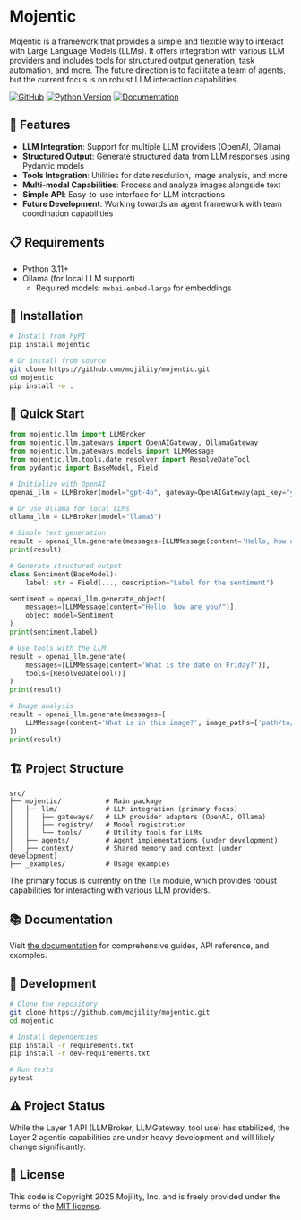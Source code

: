 # Mojentic

Mojentic is a framework that provides a simple and flexible way to interact with Large Language Models (LLMs). It offers integration with various LLM providers and includes tools for structured output generation, task automation, and more. The future direction is to facilitate a team of agents, but the current focus is on robust LLM interaction capabilities.

[![GitHub](https://img.shields.io/github/license/mojility/mojentic)](LICENSE.md)
[![Python Version](https://img.shields.io/badge/python-3.11%2B-blue)](https://www.python.org/downloads/)
[![Documentation](https://img.shields.io/badge/docs-latest-brightgreen)](https://mojility.github.io/mojentic/)

## 🚀 Features

- **LLM Integration**: Support for multiple LLM providers (OpenAI, Ollama)
- **Structured Output**: Generate structured data from LLM responses using Pydantic models
- **Tools Integration**: Utilities for date resolution, image analysis, and more
- **Multi-modal Capabilities**: Process and analyze images alongside text
- **Simple API**: Easy-to-use interface for LLM interactions
- **Future Development**: Working towards an agent framework with team coordination capabilities

## 📋 Requirements

- Python 3.11+
- Ollama (for local LLM support)
  - Required models: `mxbai-embed-large` for embeddings

## 🔧 Installation

```bash
# Install from PyPI
pip install mojentic

# Or install from source
git clone https://github.com/mojility/mojentic.git
cd mojentic
pip install -e .
```

## 🚦 Quick Start

```python
from mojentic.llm import LLMBroker
from mojentic.llm.gateways import OpenAIGateway, OllamaGateway
from mojentic.llm.gateways.models import LLMMessage
from mojentic.llm.tools.date_resolver import ResolveDateTool
from pydantic import BaseModel, Field

# Initialize with OpenAI
openai_llm = LLMBroker(model="gpt-4o", gateway=OpenAIGateway(api_key="your_api_key"))

# Or use Ollama for local LLMs
ollama_llm = LLMBroker(model="llama3")

# Simple text generation
result = openai_llm.generate(messages=[LLMMessage(content='Hello, how are you?')])
print(result)

# Generate structured output
class Sentiment(BaseModel):
    label: str = Field(..., description="Label for the sentiment")

sentiment = openai_llm.generate_object(
    messages=[LLMMessage(content="Hello, how are you?")], 
    object_model=Sentiment
)
print(sentiment.label)

# Use tools with the LLM
result = openai_llm.generate(
    messages=[LLMMessage(content='What is the date on Friday?')],
    tools=[ResolveDateTool()]
)
print(result)

# Image analysis
result = openai_llm.generate(messages=[
    LLMMessage(content='What is in this image?', image_paths=['path/to/image.jpg'])
])
print(result)
```

## 🏗️ Project Structure

```
src/
├── mojentic/           # Main package
│   ├── llm/            # LLM integration (primary focus)
│   │   ├── gateways/   # LLM provider adapters (OpenAI, Ollama)
│   │   ├── registry/   # Model registration
│   │   └── tools/      # Utility tools for LLMs
│   ├── agents/         # Agent implementations (under development)
│   ├── context/        # Shared memory and context (under development)
├── _examples/          # Usage examples
```

The primary focus is currently on the `llm` module, which provides robust capabilities for interacting with various LLM providers.

## 📚 Documentation

Visit [the documentation](https://mojility.github.io/mojentic/) for comprehensive guides, API reference, and examples.

## 🧪 Development

```bash
# Clone the repository
git clone https://github.com/mojility/mojentic.git
cd mojentic

# Install dependencies
pip install -r requirements.txt
pip install -r dev-requirements.txt

# Run tests
pytest
```

## ⚠️ Project Status

While the Layer 1 API (LLMBroker, LLMGateway, tool use) has stabilized, the Layer 2 agentic capabilities are under heavy development and will likely change significantly.

## 📄 License

This code is Copyright 2025 Mojility, Inc. and is freely provided under the terms of the [MIT license](LICENSE.md).
